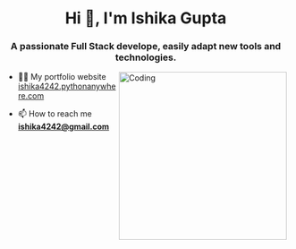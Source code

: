 <h1 align="center">Hi 👋, I'm Ishika Gupta</h1>
<h3 align="center">A passionate Full Stack develope, easily adapt new tools and technologies.</h3>

<img align="right" alt="Coding" width="300" src="https://cdn.dribbble.com/users/2646423/screenshots/5507196/computer.gif">

- 👨‍💻 My portfolio website [ishika4242.pythonanywhere.com](ishika4242.pythonanywhere.com)

- 📫 How to reach me **ishika4242@gmail.com**

<br><br><br><br><br><br><br><br>
